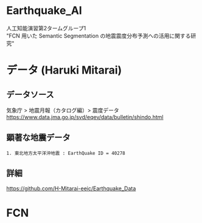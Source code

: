 # Earthquake_AI
人工知能演習第2タームグループ1<br>
"FCN 用いた Semantic Segmentation の地震震度分布予測への活用に関する研究"

# データ  (Haruki Mitarai) 
## データソース
気象庁 > 地震月報（カタログ編）> 震度データ<br>
https://www.data.jma.go.jp/svd/eqev/data/bulletin/shindo.html

## 顕著な地震データ
    1. 東北地方太平洋沖地震 : EarthQuake ID = 40278
## 詳細
https://github.com/H-Mitarai-eeic/Earthquake_Data
    
# FCN 
